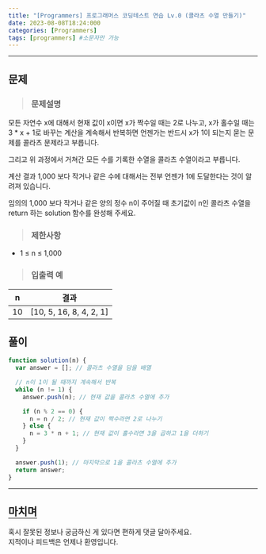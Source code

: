 ```yaml
---
title: "[Programmers] 프로그래머스 코딩테스트 연습 Lv.0 (콜라츠 수열 만들기)"
date: 2023-08-08T18:24:000
categories: [Programmers]
tags: [programmers] #소문자만 가능
---
```


---

## <b>문제</b>

<h3><blockquote>문제설명
</blockquote></h3>

모든 자연수 x에 대해서 현재 값이 x이면 x가 짝수일 때는 2로 나누고, x가 홀수일 때는 3 \* x + 1로 바꾸는 계산을 계속해서 반복하면 언젠가는 반드시 x가 1이 되는지 묻는 문제를 콜라츠 문제라고 부릅니다.

그리고 위 과정에서 거쳐간 모든 수를 기록한 수열을 콜라츠 수열이라고 부릅니다.

계산 결과 1,000 보다 작거나 같은 수에 대해서는 전부 언젠가 1에 도달한다는 것이 알려져 있습니다.

임의의 1,000 보다 작거나 같은 양의 정수 n이 주어질 때 초기값이 n인 콜라츠 수열을 return 하는 solution 함수를 완성해 주세요.

<h3><blockquote>제한사항
</blockquote></h3>

- 1 ≤ n ≤ 1,000

<h3><blockquote>입출력 예
</blockquote></h3>

| n   |          결과           |
| --- | :---------------------: |
| 10  | [10, 5, 16, 8, 4, 2, 1] |

## <b>풀이</b>

```js
function solution(n) {
  var answer = []; // 콜라츠 수열을 담을 배열

  // n이 1이 될 때까지 계속해서 반복
  while (n != 1) {
    answer.push(n); // 현재 값을 콜라츠 수열에 추가

    if (n % 2 == 0) {
      n = n / 2; // 현재 값이 짝수라면 2로 나누기
    } else {
      n = 3 * n + 1; // 현재 값이 홀수라면 3을 곱하고 1을 더하기
    }
  }

  answer.push(1); // 마지막으로 1을 콜라츠 수열에 추가
  return answer;
}
```

---

## <b style="border-bottom:2px solid gray"><b>마치며</b></b>

<P>혹시 잘못된 정보나 궁금하신 게 있다면 편하게 댓글 달아주세요.<br/>
지적이나 피드백은 언제나 환영입니다.</p>
